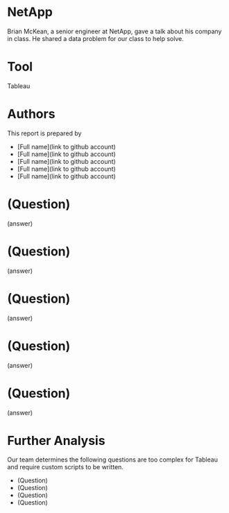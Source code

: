 # NetApp

Brian McKean, a senior engineer at NetApp, gave a talk about his company in class.
He shared a data problem for our class to help solve.

# Tool
Tableau

# Authors

This report is prepared by
* [Full name](link to github account)
* [Full name](link to github account)
* [Full name](link to github account)
* [Full name](link to github account)
* [Full name](link to github account)

# (Question)

(answer)

# (Question)

(answer)

# (Question)

(answer)

# (Question)

(answer)

# (Question)

(answer)

# Further Analysis

Our team determines the following questions are too complex for Tableau and
require custom scripts to be written.

* (Question)
* (Question)
* (Question)
* (Question)

